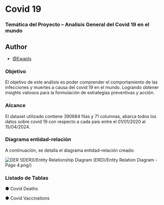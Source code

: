 # Covid 19 

### Temática del Proyecto – Analisis General del Covid 19 en el mundo

## Author

- [@Ewapls](https://github.com/Ewapls)

### Objetivo
El objetivo de este análisis es poder comprender el comportamiento de las infecciones y muertes a causa del covid 19 en el mundo. Logrando obtener insights valiosos para la formulación de estrategias preventivas y acción.

### Alcance
El dataset utilizado contiene 390684 filas y 71 columnas, abarca todos los datos sobre covid 19 con respecto a cada pais entre el 01/01/2020 al 15/04/2024.

### Diagrama entidad-relación 
A continuación, se detalla el diagrama entidad-relación creado: 

![DER](/images/DER.png/)
![DER](/Entity Relationship Diagram (ERD)/Entity Relation Diagram - Page 4.png/)


### Listado de Tablas

●	Covid Deaths

●	Covid Vaccinations
